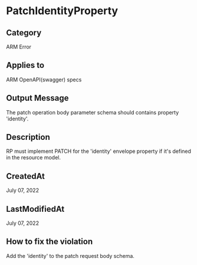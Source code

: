 # PatchIdentityProperty

## Category

ARM Error

## Applies to

ARM OpenAPI(swagger) specs

## Output Message

The patch operation body parameter schema should contains property 'identity'.

## Description

RP must implement PATCH for the 'identity' envelope property if it's defined in the resource model.

## CreatedAt

July 07, 2022

## LastModifiedAt

July 07, 2022

## How to fix the violation

Add the 'identity' to the patch request body schema.
